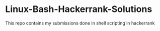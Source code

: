# Linux-Bash-Hackerrank-Solutions
This repo contains my submissions done in shell scripting in hackerrank
